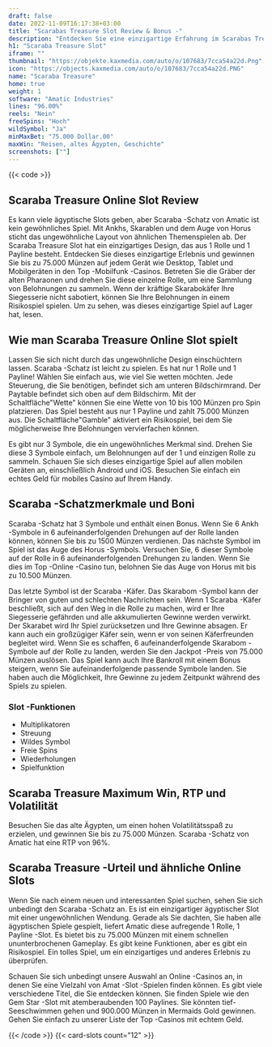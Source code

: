 ```yaml
---
draft: false
date: 2022-11-09T16:17:38+03:00
title: "Scarabas Treasure Slot Review & Bonus -"
description: "Entdecken Sie eine einzigartige Erfahrung im Scarabas Treasure Slot von Amatic! Unsere Bewertung enthält alle Informationen, die Sie benötigen, einschließlich Volatilität, RTP, Funktionen, Boni und mehr!"
h1: "Scaraba Treasure Slot"
iframe: ""
thumbnail: "https://objekte.kaxmedia.com/auto/o/107683/7cca54a22d.Png"
icon: "https://objects.kaxmedia.com/auto/o/107683/7cca54a22d.PNG"
name: "Scaraba Treasure"
home: true
weight: 1
software: "Amatic Industries"
lines: "96.00%"
reels: "Nein"
freeSpins: "Hoch"
wildSymbol: "Ja"
minMaxBet: "75.000 Dollar.00"
maxWin: "Reisen, altes Ägypten, Geschichte"
screenshots: [""]
---
```


{{< code >}}<h2>Scaraba Treasure Online Slot Review</h2><p>Es kann viele ägyptische Slots geben, aber Scaraba -Schatz von Amatic ist kein gewöhnliches Spiel. Mit Ankhs, Skarablen und dem Auge von Horus sticht das ungewöhnliche Layout von ähnlichen Themenspielen ab. Der Scaraba Treasure Slot hat ein einzigartiges Design, das aus 1 Rolle und 1 Payline besteht. Entdecken Sie dieses einzigartige Erlebnis und gewinnen Sie bis zu 75.000 Münzen auf jedem Gerät wie Desktop, Tablet und Mobilgeräten in den Top -Mobilfunk -Casinos. Betreten Sie die Gräber der alten Pharaonen und drehen Sie diese einzelne Rolle, um eine Sammlung von Belohnungen zu sammeln. Wenn der kräftige Skarabokäfer Ihre Siegesserie nicht sabotiert, können Sie Ihre Belohnungen in einem Risikospiel spielen. Um zu sehen, was dieses einzigartige Spiel auf Lager hat, lesen.</p><h2>Wie man Scaraba Treasure Online Slot spielt</h2><p>Lassen Sie sich nicht durch das ungewöhnliche Design einschüchtern lassen. Scaraba -Schatz ist leicht zu spielen. Es hat nur 1 Rolle und 1 Payline! Wählen Sie einfach aus, wie viel Sie wetten möchten. Jede Steuerung, die Sie benötigen, befindet sich am unteren Bildschirmrand. Der Paytable befindet sich oben auf dem Bildschirm. Mit der Schaltfläche"Wette" können Sie eine Wette von 10 bis 100 Münzen pro Spin platzieren. Das Spiel besteht aus nur 1 Payline und zahlt 75.000 Münzen aus. Die Schaltfläche"Gamble" aktiviert ein Risikospiel, bei dem Sie möglicherweise Ihre Belohnungen vervierfachen können.</p><p>Es gibt nur 3 Symbole, die ein ungewöhnliches Merkmal sind. Drehen Sie diese 3 Symbole einfach, um Belohnungen auf der 1 und einzigen Rolle zu sammeln. Schauen Sie sich dieses einzigartige Spiel auf allen mobilen Geräten an, einschließlich Android und iOS. Besuchen Sie einfach ein echtes Geld für mobiles Casino auf Ihrem Handy.</p><h2>Scaraba -Schatzmerkmale und Boni</h2><p>Scaraba -Schatz hat 3 Symbole und enthält einen Bonus. Wenn Sie 6 Ankh -Symbole in 6 aufeinanderfolgenden Drehungen auf der Rolle landen können, können Sie bis zu 1500 Münzen verdienen. Das nächste Symbol im Spiel ist das Auge des Horus -Symbols. Versuchen Sie, 6 dieser Symbole auf der Rolle in 6 aufeinanderfolgenden Drehungen zu landen. Wenn Sie dies im Top -Online -Casino tun, belohnen Sie das Auge von Horus mit bis zu 10.500 Münzen.</p><p>Das letzte Symbol ist der Scaraba -Käfer. Das Skarabom -Symbol kann der Bringer von guten und schlechten Nachrichten sein. Wenn 1 Scaraba -Käfer beschließt, sich auf den Weg in die Rolle zu machen, wird er Ihre Siegesserie gefährden und alle akkumulierten Gewinne werden verwirkt. Der Skarabet wird Ihr Spiel zurücksetzen und Ihre Gewinne absagen. Er kann auch ein großzügiger Käfer sein, wenn er von seinen Käferfreunden begleitet wird. Wenn Sie es schaffen, 6 aufeinanderfolgende Skarabom -Symbole auf der Rolle zu landen, werden Sie den Jackpot -Preis von 75.000 Münzen auslösen. Das Spiel kann auch Ihre Bankroll mit einem Bonus steigern, wenn Sie aufeinanderfolgende passende Symbole landen. Sie haben auch die Möglichkeit, Ihre Gewinne zu jedem Zeitpunkt während des Spiels zu spielen.</p><h3>
Slot -Funktionen</h3><ul>
<li></span>
Multiplikatoren</li>
<li></span>
Streuung</li>
<li></span>
Wildes Symbol</li>
<li></span>
Freie Spins</li>
<li></span>
Wiederholungen</li>
<li></span>
Spielfunktion</li></ul><h2>Scaraba Treasure Maximum Win, RTP und Volatilität</h2><p>Besuchen Sie das alte Ägypten, um einen hohen Volatilitätsspaß zu erzielen, und gewinnen Sie bis zu 75.000 Münzen. Scaraba -Schatz von Amatic hat eine RTP von 96%.</p><h2>Scaraba Treasure -Urteil und ähnliche Online Slots</h2><p>Wenn Sie nach einem neuen und interessanten Spiel suchen, sehen Sie sich unbedingt den Scaraba -Schatz an. Es ist ein einzigartiger ägyptischer Slot mit einer ungewöhnlichen Wendung. Gerade als Sie dachten, Sie haben alle ägyptischen Spiele gespielt, liefert Amatic diese aufregende 1 Rolle, 1 Payline -Slot. Es bietet bis zu 75.000 Münzen mit einem schnellen ununterbrochenen Gameplay. Es gibt keine Funktionen, aber es gibt ein Risikospiel. Ein tolles Spiel, um ein einzigartiges und anderes Erlebnis zu überprüfen.</p><p>Schauen Sie sich unbedingt unsere Auswahl an Online -Casinos an, in denen Sie eine Vielzahl von Amat -Slot -Spielen finden können. Es gibt viele verschiedene Titel, die Sie entdecken können. Sie finden Spiele wie den Gem Star -Slot mit atemberaubenden 100 Paylines. Sie könnten tief-Seeschwimmen gehen und 900.000 Münzen in Mermaids Gold gewinnen. Gehen Sie einfach zu unserer Liste der Top -Casinos mit echtem Geld.</p>{{< /code >}}
 {{< card-slots count="12" >}}